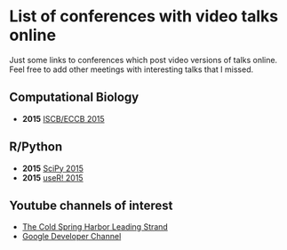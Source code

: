 # List of conferences with video talks online

Just some links to conferences which post video versions of talks online.
Feel free to add other meetings with interesting talks that I missed.

## Computational Biology

- **2015** [ISCB/ECCB 2015](https://www.iscb.org/ismb-mm/media-ismbeccb2015)

## R/Python

- **2015** [SciPy 2015](https://www.youtube.com/playlist?list=PLYx7XA2nY5Gcpabmu61kKcToLz0FapmHu)
- **2015** [useR! 2015](https://channel9.msdn.com/Events/useR-international-R-User-conference/useR2016)

## Youtube channels of interest

- [The Cold Spring Harbor Leading Strand](https://www.youtube.com/user/LeadingStrand)
- [Google Developer Channel](https://www.youtube.com/user/GoogleDevelopers)
